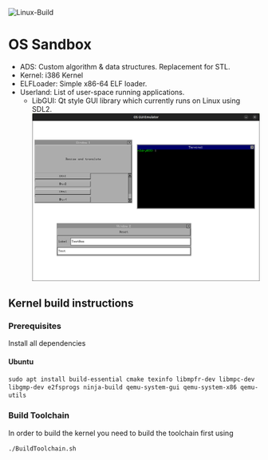 ![Linux-Build](https://github.com/kperdlich/OS/actions/workflows/linux-build.yml/badge.svg)

# OS Sandbox
- ADS: Custom algorithm & data structures. Replacement for STL.
- Kernel: i386 Kernel
- ELFLoader: Simple x86-64 ELF loader.
- Userland: List of user-space running applications.
    - LibGUI: Qt style GUI library which currently runs on Linux using SDL2. ![LibGUI](/Docs/Screenshot%20at%202024-08-22%2017-46-16.png)

## Kernel build instructions

### Prerequisites 
Install all dependencies
#### Ubuntu
```
sudo apt install build-essential cmake texinfo libmpfr-dev libmpc-dev libgmp-dev e2fsprogs ninja-build qemu-system-gui qemu-system-x86 qemu-utils
```


### Build Toolchain
In order to build the kernel you need to build the toolchain first using
```
./BuildToolchain.sh 
```




